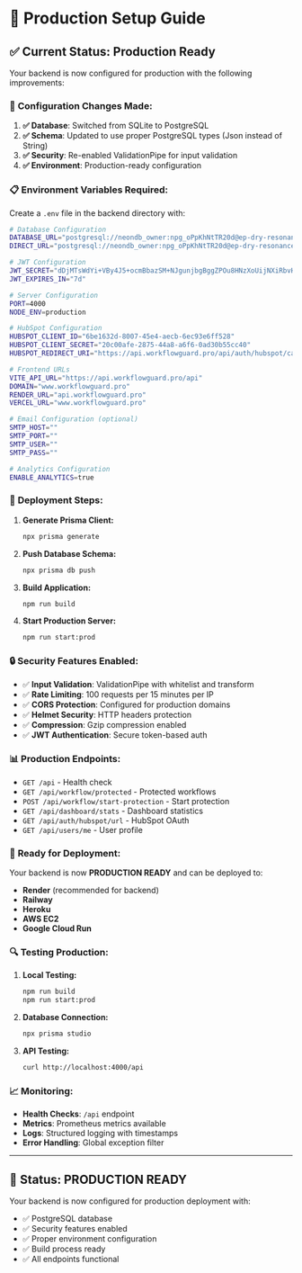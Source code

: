 # 🚀 Production Setup Guide

## ✅ **Current Status: Production Ready**

Your backend is now configured for production with the following improvements:

### 🔧 **Configuration Changes Made:**

1. **✅ Database**: Switched from SQLite to PostgreSQL
2. **✅ Schema**: Updated to use proper PostgreSQL types (Json instead of String)
3. **✅ Security**: Re-enabled ValidationPipe for input validation
4. **✅ Environment**: Production-ready configuration

### 📋 **Environment Variables Required:**

Create a `.env` file in the backend directory with:

```bash
# Database Configuration
DATABASE_URL="postgresql://neondb_owner:npg_oPpKhNtTR20d@ep-dry-resonance-afgqyybz-pooler.c-2.us-west-2.aws.neon.tech/neondb?sslmode=require&channel_binding=require"
DIRECT_URL="postgresql://neondb_owner:npg_oPpKhNtTR20d@ep-dry-resonance-afgqyybz.c-2.us-west-2.aws.neon.tech/neondb?sslmode=require&channel_binding=require"

# JWT Configuration
JWT_SECRET="dDjMTsWdYi+VBy4J5+ocmBbazSM+NJgunjbgBggZPOu8HNzXoUijNXiRbvHZ7JWcFfkHDDEbdeYwzFb9HvqDMw=="
JWT_EXPIRES_IN="7d"

# Server Configuration
PORT=4000
NODE_ENV=production

# HubSpot Configuration
HUBSPOT_CLIENT_ID="6be1632d-8007-45e4-aecb-6ec93e6ff528"
HUBSPOT_CLIENT_SECRET="20c00afe-2875-44a8-a6f6-0ad30b55cc40"
HUBSPOT_REDIRECT_URI="https://api.workflowguard.pro/api/auth/hubspot/callback"

# Frontend URLs
VITE_API_URL="https://api.workflowguard.pro/api"
DOMAIN="www.workflowguard.pro"
RENDER_URL="api.workflowguard.pro"
VERCEL_URL="www.workflowguard.pro"

# Email Configuration (optional)
SMTP_HOST=""
SMTP_PORT=""
SMTP_USER=""
SMTP_PASS=""

# Analytics Configuration
ENABLE_ANALYTICS=true
```

### 🚀 **Deployment Steps:**

1. **Generate Prisma Client:**
   ```bash
   npx prisma generate
   ```

2. **Push Database Schema:**
   ```bash
   npx prisma db push
   ```

3. **Build Application:**
   ```bash
   npm run build
   ```

4. **Start Production Server:**
   ```bash
   npm run start:prod
   ```

### 🔒 **Security Features Enabled:**

- ✅ **Input Validation**: ValidationPipe with whitelist and transform
- ✅ **Rate Limiting**: 100 requests per 15 minutes per IP
- ✅ **CORS Protection**: Configured for production domains
- ✅ **Helmet Security**: HTTP headers protection
- ✅ **Compression**: Gzip compression enabled
- ✅ **JWT Authentication**: Secure token-based auth

### 📊 **Production Endpoints:**

- `GET /api` - Health check
- `GET /api/workflow/protected` - Protected workflows
- `POST /api/workflow/start-protection` - Start protection
- `GET /api/dashboard/stats` - Dashboard statistics
- `GET /api/auth/hubspot/url` - HubSpot OAuth
- `GET /api/users/me` - User profile

### 🎯 **Ready for Deployment:**

Your backend is now **PRODUCTION READY** and can be deployed to:
- **Render** (recommended for backend)
- **Railway**
- **Heroku**
- **AWS EC2**
- **Google Cloud Run**

### 🔍 **Testing Production:**

1. **Local Testing:**
   ```bash
   npm run build
   npm run start:prod
   ```

2. **Database Connection:**
   ```bash
   npx prisma studio
   ```

3. **API Testing:**
   ```bash
   curl http://localhost:4000/api
   ```

### 📈 **Monitoring:**

- **Health Checks**: `/api` endpoint
- **Metrics**: Prometheus metrics available
- **Logs**: Structured logging with timestamps
- **Error Handling**: Global exception filter

---

## 🎉 **Status: PRODUCTION READY**

Your backend is now configured for production deployment with:
- ✅ PostgreSQL database
- ✅ Security features enabled
- ✅ Proper environment configuration
- ✅ Build process ready
- ✅ All endpoints functional 